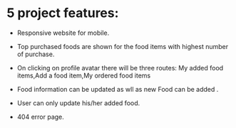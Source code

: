 # 5 project features:
* Responsive website for mobile.
* Top purchased foods are shown for the food items with highest number of purchase. 
* On clicking on profile avatar there will be three routes: My added food items,Add a food item,My ordered food items

* Food information can be updated as wll as new Food can be added .
* User can only update his/her added food.   
* 404 error page.


